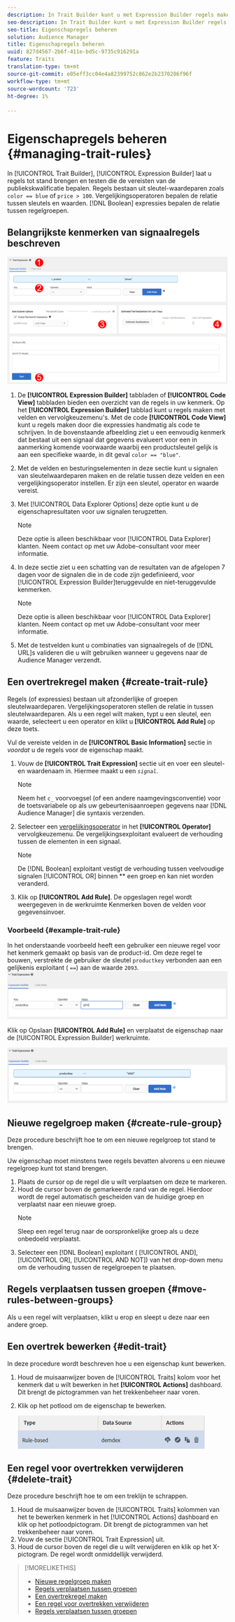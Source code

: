 ```yaml
---
description: In Trait Builder kunt u met Expression Builder regels maken en testen die kwalificatievereisten voor het publiek vaststellen. Regels bestaan uit sleutelwaardeparen zoals "color == blue" of "price > 100". Vergelijkingsoperatoren bepalen de relatie tussen sleutels en waarden. Booleaanse expressies bepalen de relatie tussen regelgroepen.
seo-description: In Trait Builder kunt u met Expression Builder regels maken en testen die kwalificatievereisten voor het publiek vaststellen. Regels bestaan uit sleutelwaardeparen zoals "color == blue" of "price > 100". Vergelijkingsoperatoren bepalen de relatie tussen sleutels en waarden. Booleaanse expressies bepalen de relatie tussen regelgroepen.
seo-title: Eigenschapregels beheren
solution: Audience Manager
title: Eigenschapregels beheren
uuid: 827d4567-2b6f-411e-bd5c-9735c916291a
feature: Traits
translation-type: tm+mt
source-git-commit: e05eff3cc04e4a82399752c862e2b2370286f96f
workflow-type: tm+mt
source-wordcount: '723'
ht-degree: 1%

---
```



# Eigenschapregels beheren {#managing-trait-rules}

In [!UICONTROL Trait Builder], [!UICONTROL Expression Builder] laat u regels tot stand brengen en testen die de vereisten van de publiekskwalificatie bepalen. Regels bestaan uit sleutel-waardeparen zoals `color == blue` of `price > 100`. Vergelijkingsoperatoren bepalen de relatie tussen sleutels en waarden. [!DNL Boolean] expressies bepalen de relatie tussen regelgroepen.

<!-- c_tb_rules.xml -->

## Belangrijkste kenmerken van signaalregels beschreven

![](assets/manage-trait-rules.png)

1. De **[!UICONTROL Expression Builder]** tabbladen of **[!UICONTROL Code View]** tabbladen bieden een overzicht van de regels in uw kenmerk. Op het **[!UICONTROL Expression Builder]** tabblad kunt u regels maken met velden en vervolgkeuzemenu&#39;s. Met de code **[!UICONTROL Code View]** kunt u regels maken door die expressies handmatig als code te schrijven. In de bovenstaande afbeelding ziet u een eenvoudig kenmerk dat bestaat uit een signaal dat gegevens evalueert voor een in aanmerking komende voorwaarde waarbij een productsleutel gelijk is aan een specifieke waarde, in dit geval `color == "blue"`.

1. Met de velden en besturingselementen in deze sectie kunt u signalen van sleutelwaardeparen maken en de relatie tussen deze velden en een vergelijkingsoperator instellen. Er zijn een sleutel, operator en waarde vereist.
1. Met [!UICONTROL Data Explorer Options] deze optie kunt u de eigenschapresultaten voor uw signalen terugzetten.
   >[!NOTE]
   >
   >Deze optie is alleen beschikbaar voor [!UICONTROL Data Explorer] klanten. Neem contact op met uw Adobe-consultant voor meer informatie.
1. In deze sectie ziet u een schatting van de resultaten van de afgelopen 7 dagen voor de signalen die in de code zijn gedefinieerd, voor [!UICONTROL Expression Builder]teruggevulde en niet-teruggevulde kenmerken.
   >[!NOTE]
   >
   >Deze optie is alleen beschikbaar voor [!UICONTROL Data Explorer] klanten. Neem contact op met uw Adobe-consultant voor meer informatie.
1. Met de testvelden kunt u combinaties van signaalregels of de [!DNL URL]s valideren die u wilt gebruiken wanneer u gegevens naar de Audience Manager verzendt.

## Een overtrekregel maken {#create-trait-rule}

Regels (of expressies) bestaan uit afzonderlijke of groepen sleutelwaardeparen. Vergelijkingsoperatoren stellen de relatie in tussen sleutelwaardeparen. Als u een regel wilt maken, typt u een sleutel, een waarde, selecteert u een operator en klikt u **[!UICONTROL Add Rule]** op deze toets.

<!-- t_tb_create_rules.xml -->

Vul de vereiste velden in de **[!UICONTROL Basic Information]** sectie in *voordat* u de regels voor de eigenschap maakt.

1. Vouw de **[!UICONTROL Trait Expression]** sectie uit en voer een sleutel- en waardenaam in. Hiermee maakt u een *`signal`*.
   >[!NOTE]
   >
   >Neem het `c_` voorvoegsel (of een andere naamgevingsconventie) voor de toetsvariabele op als uw gebeurtenisaanroepen gegevens naar [!DNL Audience Manager] die syntaxis verzenden.
1. Selecteer een [vergelijkingsoperator](../../features/traits/trait-comparison-operators.md) in het **[!UICONTROL Operator]** vervolgkeuzemenu. De vergelijkingsexploitant evalueert de verhouding tussen de elementen in een signaal.
   >[!NOTE]
   >
   >De [!DNL Boolean] exploitant vestigt de verhouding tussen veelvoudige signalen [!UICONTROL OR] binnen ** een groep en kan niet worden veranderd.
1. Klik op **[!UICONTROL Add Rule]**. De opgeslagen regel wordt weergegeven in de werkruimte Kenmerken boven de velden voor gegevensinvoer.

### Voorbeeld {#example-trait-rule}

In het onderstaande voorbeeld heeft een gebruiker een nieuwe regel voor het kenmerk gemaakt op basis van de product-id. Om deze regel te bouwen, verstrekte de gebruiker de sleutel `productkey` verbonden aan een gelijkenis exploitant ( `==`) aan de waarde `2093`.
![](assets/tb_sample_rule1.png)

Klik op Opslaan **[!UICONTROL Add Rule]** en verplaatst de eigenschap naar de [!UICONTROL Expression Builder] werkruimte.

![](assets/tb_sample_rule2.png)

## Nieuwe regelgroep maken {#create-rule-group}

Deze procedure beschrijft hoe te om een nieuwe regelgroep tot stand te brengen.

<!-- t_tb_new_rule_group.xml -->

Uw eigenschap moet minstens twee regels bevatten alvorens u een nieuwe regelgroep kunt tot stand brengen.

1. Plaats de cursor op de regel die u wilt verplaatsen om deze te markeren.
1. Houd de cursor boven de gemarkeerde rand van de regel.
Hierdoor wordt de regel automatisch gescheiden van de huidige groep en verplaatst naar een nieuwe groep.
   >[!NOTE]
   >
   >Sleep een regel terug naar de oorspronkelijke groep als u deze onbedoeld verplaatst.
1. Selecteer een [!DNL Boolean] exploitant ( [!UICONTROL AND], [!UICONTROL OR], [!UICONTROL AND NOT]) van het drop-down menu om de verhouding tussen de regelgroepen te plaatsen.

## Regels verplaatsen tussen groepen {#move-rules-between-groups}

Als u een regel wilt verplaatsen, klikt u erop en sleept u deze naar een andere groep.

## Een overtrek bewerken {#edit-trait}

In deze procedure wordt beschreven hoe u een eigenschap kunt bewerken.

<!-- t_tb_edit.xml -->

1. Houd de muisaanwijzer boven de [!UICONTROL Traits] kolom voor het kenmerk dat u wilt bewerken in het **[!UICONTROL Actions]** dashboard. Dit brengt de pictogrammen van het trekkenbeheer naar voren.
1. Klik op het potlood om de eigenschap te bewerken.

   ![](assets/tb_edit_trait.png)

## Een regel voor overtrekken verwijderen {#delete-trait}

Deze procedure beschrijft hoe te om een treklijn te schrappen.

<!-- t_tb_delete_rule.xml -->

1. Houd de muisaanwijzer boven de [!UICONTROL Traits] kolommen van het te bewerken kenmerk in het [!UICONTROL Actions] dashboard en klik op het potloodpictogram. Dit brengt de pictogrammen van het trekkenbeheer naar voren.
1. Vouw de sectie [!UICONTROL Trait Expression] uit.
1. Houd de cursor boven de regel die u wilt verwijderen en klik op het X-pictogram. De regel wordt onmiddellijk verwijderd.

>[!MORELIKETHIS]
>
>* [Nieuwe regelgroep maken](../../features/traits/manage-trait-rules.md#create-rule-group)
>* [Regels verplaatsen tussen groepen](../../features/traits/manage-trait-rules.md#move-rules-between-groups)
>* [Een overtrekregel maken](../../features/traits/manage-trait-rules.md#create-trait-rule)
>* [Een regel voor overtrekken verwijderen](../../features/traits/manage-trait-rules.md#delete-trait)
>* [Regels verplaatsen tussen groepen](../../features/traits/manage-trait-rules.md#move-rules-between-groups)

